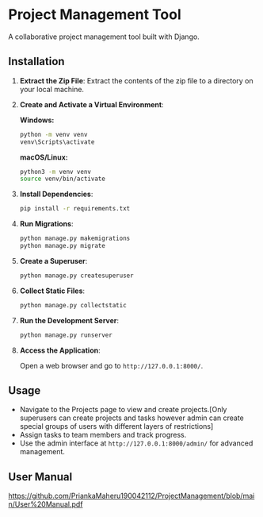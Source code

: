 # Project Management Tool

A collaborative project management tool built with Django.

## Installation

1. **Extract the Zip File**: Extract the contents of the zip file to a directory on your local machine.

2. **Create and Activate a Virtual Environment**:

    **Windows:**

    ```bash
    python -m venv venv
    venv\Scripts\activate
    ```

    **macOS/Linux:**

    ```bash
    python3 -m venv venv
    source venv/bin/activate
    ```

3. **Install Dependencies**:

    ```bash
    pip install -r requirements.txt
    ```

4. **Run Migrations**:

    ```bash
    python manage.py makemigrations
    python manage.py migrate
    ```

5. **Create a Superuser**:

    ```bash
    python manage.py createsuperuser
    ```

6. **Collect Static Files**:

    ```bash
    python manage.py collectstatic
    ```

7. **Run the Development Server**:

    ```bash
    python manage.py runserver
    ```

8. **Access the Application**:

    Open a web browser and go to `http://127.0.0.1:8000/`.

## Usage

- Navigate to the Projects page to view and create projects.[Only superusers can create projects and tasks however admin can create special groups of users with different layers of restrictions]
- Assign tasks to team members and track progress.
- Use the admin interface at `http://127.0.0.1:8000/admin/` for advanced management.

## User Manual
https://github.com/PriankaMaheru190042112/ProjectManagement/blob/main/User%20Manual.pdf
